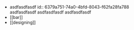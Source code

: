 - asdfasdfasdf
  id:: 6379a751-74a0-4bfd-8043-f62fa28fa788
  asdfasdfasdf
  asdfasdfasdf
  asdfasdfasdf
- [[bar]]
- [[designing]]